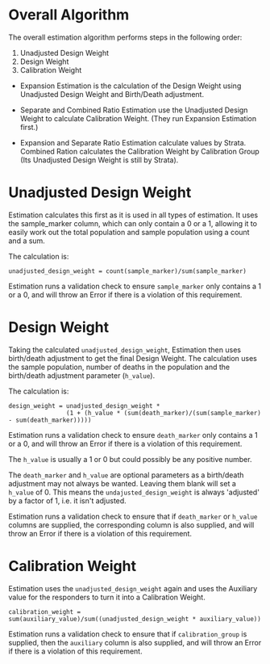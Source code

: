 Overall Algorithm
=================

The overall estimation algorithm performs steps in the following order:
1. Unadjusted Design Weight
2. Design Weight
3. Calibration Weight

* Expansion Estimation is the calculation of the Design Weight using Unadjusted Design Weight and Birth/Death 
adjustment.

* Separate and Combined Ratio Estimation use the Unadjusted Design Weight to calculate Calibration Weight. 
(They run Expansion Estimation first.)

* Expansion and Separate Ratio Estimation calculate values by Strata. Combined Ration calculates the Calibration 
Weight by Calibration Group (Its Unadjusted Design Weight is still by Strata).

Unadjusted Design Weight
========================

Estimation calculates this first as it is used in all types of estimation. It uses the sample_marker column, which 
can only contain a 0 or a 1, allowing it to easily work out the total population and sample population using a count 
and a sum.

The calculation is:
```
unadjusted_design_weight = count(sample_marker)/sum(sample_marker)
```

Estimation runs a validation check to ensure `sample_marker` only contains a 1 or a 0, and will throw an Error if 
there is a violation of this requirement.

Design Weight
=============

Taking the calculated `unadjusted_design_weight`, Estimation then uses birth/death adjustment to get the final 
Design Weight. The calculation uses the sample population, number of deaths in the population and the birth/death 
adjustment parameter (`h_value`).

The calculation is:
```
design_weight = unadjusted_design_weight * 
                (1 + (h_value * (sum(death_marker)/(sum(sample_marker) - sum(death_marker)))))
```

Estimation runs a validation check to ensure `death_marker` only contains a 1 or a 0, and will throw an Error if 
there is a violation of this requirement.

The `h_value` is usually a 1 or 0 but could possibly be any positive number.

The `death_marker` and `h_value` are optional parameters as a birth/death adjustment may not always be wanted. 
Leaving them blank will set a `h_value` of 0. This means the `undajusted_design_weight` is always 'adjusted' by 
a factor of 1, i.e. it isn't adjusted.

Estimation runs a validation check to ensure that if `death_marker` or `h_value` columns are supplied, the 
corresponding column is also supplied, and will throw an Error if there is a violation of this requirement.

Calibration Weight
==================

Estimation uses the `unadjusted_design_weight` again and uses the Auxiliary value for the responders to turn it 
into a Calibration Weight.

```
calibration_weight = sum(auxiliary_value)/sum((unadjusted_design_weight * auxiliary_value))
```

Estimation runs a validation check to ensure that if `calibration_group` is supplied, then the `auxiliary` column 
is also supplied, and will throw an Error if there is a violation of this requirement.